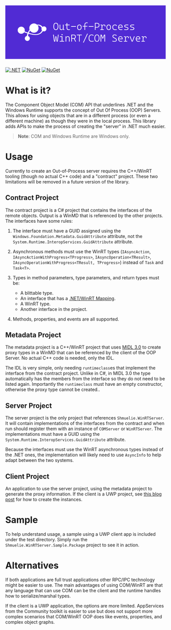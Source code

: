 ![Out-of-Process WinRT/COM Server](Shmuelie.WinRTServer.Title.png)
==================================================================

[![.NET](https://github.com/Shmuelie/Shmuelie.WinRTServer/workflows/.NET/badge.svg)][1] [![NuGet](https://img.shields.io/nuget/dt/Shmuelie.WinRTServer.svg)][2] [![NuGet](https://img.shields.io/nuget/vpre/Shmuelie.WinRTServer.svg)][3]

# What is it?

The Component Object Model (COM) API that underlines .NET and the Windows
Runtime supports the concept of Out Of Process (OOP) Servers. This allows for
using objects that are in a different process (or even a different machine) as
though they were in the local process. This library adds APIs to make the
process of creating the "server" in .NET much easier.

> **Note**: COM and Windows Runtime are Windows only.

# Usage

Currently to create an Out-of-Process server requires the C++/WinRT tooling
(though no actual C++ code) and a "contract" project. These two limitations will
be removed in a future version of the library.

## Contract Project

The contract project is a C# project that contains the interfaces of the remote
objects. Output is a WinMD that is referenced by the other projects. The interfaces have some rules:

1. The interface must have a GUID assigned using the
   `Windows.Foundation.Metadata.GuidAttribute` attribute, not the
   `System.Runtime.InteropServices.GuidAttribute` attribute.
2. Asynchronous methods must use the WinRT types (`IAsyncAction`,
   `IAsyncActionWithProgress<TProgress>`, `IAsyncOperation<TResult>`,
   `IAsyncOperationWithProgress<TResult, TProgress>`) instead of `Task` and
   `Task<T>`.
3. Types in method parameters, type parameters, and return types must be:
   
   - A blittable type.
   - An interface that has a [.NET/WinRT Mapping][4].
   - A WinRT type.
   - Another interface in the project.

4. Methods, properties, and events are all supported.

## Metadata Project

The metadata project is a C++/WinRT project that uses [MIDL 3.0][5] to create
proxy types in a WinMD that can be referenced by the client of the OOP Server.
No actual C++ code is needed, only the IDL.

The IDL is very simple, only needing `runtimeclass`es that implement the
interface from the contract project. Unlike in C#, in MIDL 3.0 the type
automatically has the members from the interface so they do not need to be
listed again. Importantly the `runtimeclass` must have an empty constructor,
otherwise the proxy type cannot be created..

## Server Project

The server project is the only project that references `Shmuelie.WinRTServer`.
It will contain implementations of the interfaces from the contract and when run
should register them with an instance of `COMServer` or `WinRTServer`. The
implementations must have a GUID using the
`System.Runtime.InteropServices.GuidAttribute` attribute.

Because the interfaces must use the WinRT asynchronous types instead of the .NET
ones, the implementation will likely need to use `AsyncInfo` to help adapt
between the two systems.

## Client Project

An application to use the server project, using the metadata project to generate
the proxy information. If the client is a UWP project, see [this blog post][6]
for how to create the instances.

# Sample

To help understand usage, a sample using a UWP client app is included under the
test directory. Simply run the `Shmuelie.WinRTServer.Sample.Package` project to
see it in action.

# Alternatives

If both applications are full trust applications other RPC/IPC technology might
be easier to use. The main advantages of using COM/WinRT are that any language
that can use COM can be the client and the runtime handles how to
serialize/marshal types.

If the client is a UWP application, the options are more limited. AppServices
from the Community toolkit is easier to use but does not support more complex
scenarios that COM/WinRT OOP does like events, properties, and complex object
graphs.

[1]: https://github.com/Shmuelie/Shmuelie.WinRTServer/actions
[2]: https://www.nuget.org/stats/packages/Shmuelie.WinRTServer?groupby=Version
[3]: https://www.nuget.org/packages/Shmuelie.WinRTServer/
[4]: https://learn.microsoft.com/en-us/windows/apps/develop/platform/csharp-winrt/net-mappings-of-winrt-types
[5]: https://learn.microsoft.com/en-us/uwp/midl-3/
[6]: https://devblogs.microsoft.com/ifdef-windows/the-journey-of-moving-from-cpp-winrt-to-csharp-in-the-microsoft-store/
